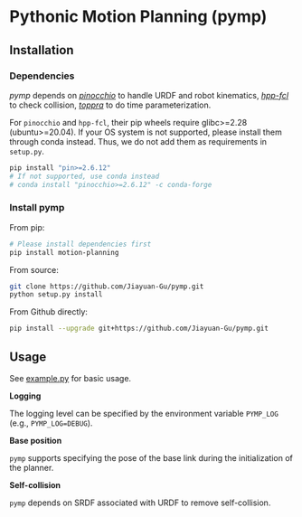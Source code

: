 # Pythonic Motion Planning (pymp)

## Installation

### Dependencies

*pymp* depends on *[pinocchio](https://github.com/stack-of-tasks/pinocchio)* to handle URDF and robot kinematics, *[hpp-fcl](https://github.com/humanoid-path-planner/hpp-fcl)* to check collision, *[toppra](https://github.com/hungpham2511/toppra)* to do time parameterization.

For `pinocchio` and `hpp-fcl`, their pip wheels require glibc>=2.28 (ubuntu>=20.04). If your OS system is not supported, please install them through conda instead. Thus, we do not add them as requirements in `setup.py`.

```bash
pip install "pin>=2.6.12"
# If not supported, use conda instead
# conda install "pinocchio>=2.6.12" -c conda-forge
```

### Install pymp

From pip:

```bash
# Please install dependencies first
pip install motion-planning
```

From source:

```bash
git clone https://github.com/Jiayuan-Gu/pymp.git
python setup.py install
```

From Github directly:

```bash
pip install --upgrade git+https://github.com/Jiayuan-Gu/pymp.git
```

## Usage

See [example.py](example.py) for basic usage.

**Logging**

The logging level can be specified by the environment variable `PYMP_LOG` (e.g., `PYMP_LOG=DEBUG`).

**Base position**

`pymp` supports specifying the pose of the base link during the initialization of the planner.

**Self-collision**

`pymp` depends on SRDF associated with URDF to remove self-collision.
